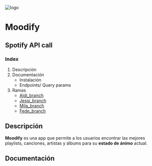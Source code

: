 ![logo](https://i.imgur.com/sl6a6zi.png)
# Moodify
## Spotify API call

### Index

1. Descripción
2. Documentación
    * Instalación
    * Endpoints/ Query params 
3. Ramas
    + [Aldi_branch](https://github.com/FMartine7i/moodify_api/tree/aldi_branch)
    + [Jessi_branch](https://github.com/FMartine7i/moodify_api/tree/jessii_branch)
    + [Mila_branch](https://github.com/FMartine7i/moodify_api/tree/mila_branch)
    + [Fede_branch](https://github.com/FMartine7i/moodify_api/tree/fede_branch)

## Descripción
**Moodify** es una app que permite a los usuarios encontrar las mejores playlists, canciones, artistas y álbums para su **estado de ánimo** actual.

## Documentación